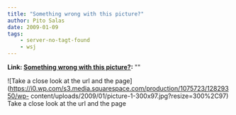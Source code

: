```yaml
---
title: "Something wrong with this picture?"
author: Pito Salas
date: 2009-01-09
tags:
    - server-no-tagt-found
    - wsj
---
```


**Link: [Something wrong with this picture?](None):** ""



![Take a close look at the url and the
page](https://i0.wp.com/s3.media.squarespace.com/production/1075723/12829350/wp-
content/uploads/2009/01/picture-1-300x97.jpg?resize=300%2C97) Take a close
look at the url and the page


